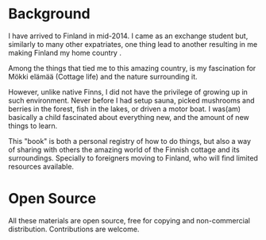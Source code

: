 # Background
I have arrived to Finland in mid-2014. I came as an exchange student but, similarly to many other expatriates, one thing lead to another resulting in me making Finland my home country .

Among the things that tied me to this amazing country, is my fascination for Mökki elämää (Cottage life) and the nature surrounding it.

However, unlike native Finns, I did not have the privilege of growing up in such environment. Never before I had setup sauna, picked mushrooms and berries in the forest, fish in the lakes, or driven a motor boat. I was(am) basically a child fascinated about everything new, and the amount of new things to learn.

This "book" is both a personal registry of how to do things, but also a way of sharing with others the amazing world of the Finnish cottage and its surroundings. Specially to foreigners moving to Finland, who will find limited resources available.

# Open Source
All these materials are open source, free for copying and non-commercial distribution. Contributions are welcome.
